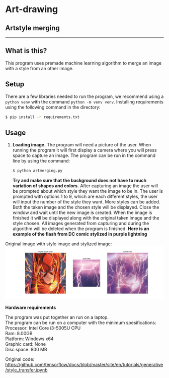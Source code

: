 # Art-drawing
## Artstyle merging


---
## What is this?

This program uses premade machine learning algorithm to merge an image with a style from an other image.

## Setup

There are a few libraries needed to run the program, we recommend using a `python venv` with the command `python -m venv venv`. Installing requirements using the following command in the directory:

```bash
$ pip install -r requirements.txt
```

## Usage

1. **Loading image.**
    The program will need a picture of the user. When running the program it will first display a camera where you will press space to capture an image. The program can be run in the command line by using the command:
    ```bash
    $ python artmerging.py
    ```

    **Try and make sure that the background does not have to much variation of shapes and colors.**
    After capturing an image the user will be prompted about which style they want the image to be in. The user is prompted with options 1 to 9, which are each different styles, the user will input the number of the style they want. More styles can be added.
    Both the taken image and the chosen style will be displayed. Close the window and wait until the new image is created. When the image is finished it will be displayed along with the original taken image and the style chosen. All images generated from capturing and during the algorithm will be deleted when the program is finished.
**Here is an example of the flash from DC comic stylized in purple lightning**

Original image with style image and stylized image:
![Original image of superman](Example_images/Figure_1.png)


**Hardware requirements**
<p>The program was put together an run on a laptop.<br>
The program can be run on a computer with the minimum spesifications:<br>
Processor: Intel Core i3-5005U CPU<br>
Ram: 8.00GB<br>
Platform: Windows x64<br>
Graphic card: None<br>
Disc space: 800 MB<p>



Original code:
https://github.com/tensorflow/docs/blob/master/site/en/tutorials/generative/style_transfer.ipynb

